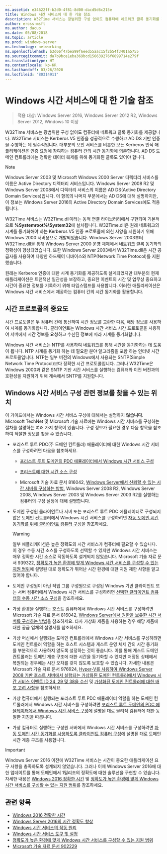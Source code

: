```yaml
---
ms.assetid: e34622ff-b2d0-4f81-8d00-dacd5d6c215e
title: Windows 시간 서비스에 대 한 기술 참조
description: W32Time 서비스는 광범위한 구성 없이도 컴퓨터에 네트워크 클록 동기화를 제공합니다. W32Time 서비스는 Kerberos V5 인증을 성공적으로 수행하고 AD DS 기반 인증을 수행하는 데 필수적입니다.
author: eross-msft
ms.author: dacuo
ms.date: 05/08/2018
ms.topic: article
ms.prod: windows-server
ms.technology: networking
ms.openlocfilehash: b3d66f47bea99f6eed55aac15f2b54f3401a5755
ms.sourcegitcommit: da7b9bce1eba369bcd156639276f6899714e279f
ms.translationtype: HT
ms.contentlocale: ko-KR
ms.lasthandoff: 03/26/2020
ms.locfileid: "80314911"
---
```

# <a name="windows-time-service-technical-reference"></a>Windows 시간 서비스에 대 한 기술 참조
>적용 대상: Windows Server 2016, Windows Server 2012 R2, Windows Server 2012, Windows 10 이상

W32Time 서비스는 광범위한 구성 없이도 컴퓨터에 네트워크 클록 동기화를 제공합니다. W32Time 서비스는 Kerberos V5 인증을 성공적으로 수행하고 AD DS 기반 인증을 수행하는 데 필수적입니다. 대부분의 보안 서비스를 비롯한 모든 Kerberos 인식 애플리케이션은 인증 요청에 참여하는 컴퓨터 간의 시간 동기화에 의존합니다. AD DS 도메인 컨트롤러에는 정확한 데이터 복제를 위해 동기화된 클록도 있어야 합니다.

> [!NOTE]  
> Windows Server 2003 및 Microsoft Windows 2000 Server 디렉터리 서비스를 이름은 Active Directory 디렉터리 서비스입니다. Windows Server 2008 R2 및 Windows Server 2008에서 디렉터리 서비스의 이름은 AD DS(Active Directory Domain Services)입니다. 이 항목의 나머지 부분에서는 AD DS에 대해 설명하지만, 이 정보는 Windows Server 2016의 Active Directory Domain Services에도 적용됩니다.

W32Time 서비스는 W32Time.dll이라는 동적 연결 라이브러리에서 구현되며 기본적으로 **%Systemroot%\System32**에 설치됩니다. W32Time.dll은 원래 네트워크의 시계를 동기화해야 하는 Kerberos V5 인증 프로토콜에 의한 사양을 지원하기 위해 Windows 2000 서버용으로 개발되었습니다. Windows Server 2003부터 W32Time.dll을 통해 Windows Server 2000 운영 체제에서 네트워크 클록 동기화의 정확성이 향상되었습니다. 또한 Windows Server 2003에서 W32Time.dll은 시간 공급자를 사용하여 다양한 하드웨어 디바이스와 NTP(Network Time Protocol)를 지원했습니다.

원래는 Kerberos 인증에 대한 시계 동기화를 제공하도록 설계되었지만 대부분의 현재 애플리케이션은 트랜잭션 일관성을 보장하고, 중요한 이벤트의 시간 및 업무상 중요하고 시간이 중요한 정보를 기록하기 위해 타임스탬프를 사용합니다.  이러한 애플리케이션은 Windows 시간 서비스에서 제공하는 컴퓨터 간의 시간 동기화를 활용합니다.

## <a name="importance-of-time-protocols"></a>시간 프로토콜의 중요도
시간 프로토콜은 두 컴퓨터 간에 통신하여 시간 정보를 교환한 다음, 해당 정보를 사용하여 시계를 동기화합니다. 클라이언트는 Windows 시간 서비스 시간 프로토콜을 사용하여 서버에서 시간 정보를 요청하고 수신된 정보에 따라 시계를 동기화합니다.
  
Windows 시간 서비스는 NTP를 사용하여 네트워크를 통해 시간을 동기화하는 데 도움이 됩니다. NTP 시계를 동기화 하는 데 필요한 분야 알고리즘을 포함 하는 인터넷 시간 프로토콜입니다. NTP는 일부 버전의 Windows에서 사용되는 SNTP(Simple Network Time Protocol)보다 정확한 시간 프로토콜입니다. 그러나 W32Time은 Windows 2000과 같은 SNTP 기반 시간 서비스를 실행하는 컴퓨터와 이전 버전과의 호환성을 지원하기 위해 계속해서 SNTP를 지원합니다.
## <a name="where-to-find-windows-time-service-configuration-related-information"></a>Windows 시간 서비스 구성 관련 정보를 찾을 수 있는 위치  
이 가이드에서는 Windows 시간 서비스 구성에 대해서는 설명하지 **않습니다**. Microsoft TechNet 및 Microsoft 기술 자료에는 Windows 시간 서비스를 구성하는 절차를 설명하는 여러 가지 항목이 있습니다. 구성 정보가 필요한 경우 다음 항목을 참조하여 적절한 정보를 찾을 수 있습니다.  
-   포리스트 루트 PDC(주 도메인 컨트롤러) 에뮬레이터에 대한 Windows 시간 서비스를 구성하려면 다음을 참조하세요.
  
    -   [포리스트 루트 도메인의 PDC 에뮬레이터에서 Windows 시간 서비스 구성](https://docs.microsoft.com/previous-versions/windows/it-pro/windows-server-2008-R2-and-2008/cc731191%28v=ws.10%29) 
  
    -   [포리스트에 대한 시간 소스 구성](https://docs.microsoft.com/previous-versions/windows/it-pro/windows-server-2008-r2-and-2008/cc794823%28v%3dws.10%29) 
  
    -   Microsoft 기술 자료 문서 816042, [Windows Server에서 신뢰할 수 있는 시간 서버를 구성하는 방법](https://go.microsoft.com/fwlink/?LinkID=60402), Windows Server 2008 R2, Windows Server 2008, Windows Server 2003 및 Windows Server 2003 R2를 실행하는 컴퓨터의 구성 설정에 대해 설명합니다.  
  
-   도메인 구성원 클라이언트나 서버 또는 포리스트 루트 PDC 에뮬레이터로 구성되지 않은 도메인 컨트롤러에서 Windows 시간 서비스를 구성하려면 [자동 도메인 시간 동기화를 위해 클라이언트 컴퓨터 구성](https://docs.microsoft.com/previous-versions/windows/it-pro/windows-server-2008-r2-and-2008/cc816884%28v%3dws.10%29)을 참조하세요.  
  
    > [!WARNING]  
    > 일부 애플리케이션은 높은 정확도의 시간 서비스가 컴퓨터에 필요할 수 있습니다. 이 경우 수동 시간 소스를 구성하도록 선택할 수 있지만 Windows 시간 서비스는 매우 정확한 시간 소스로 작동하도록 설계되지 않았습니다. Microsoft 기술 자료 문서 939322, [정확도가 높은 환경에 맞게 Windows 시간 서비스를 구성할 수 있는 지원 범위](support-boundary.md)에 설명된 대로 정확도가 뛰어난 시간 환경에 대한 지원 제한 사항을 알고 있어야 합니다.  
  
-   도메인 구성원이 아닌 작업 그룹 구성원으로 구성된 Windows 기반 클라이언트 또는 서버 컴퓨터에서 Windows 시간 서비스를 구성하려면 [선택한 클라이언트 컴퓨터의 수동 시간 소스 구성](https://docs.microsoft.com/previous-versions/windows/it-pro/windows-server-2008-r2-and-2008/cc816656%28v%3dws.10%29)을 참조하세요.  
  
-   가상 환경을 실행하는 호스트 컴퓨터에서 Windows 시간 서비스를 구성하려면 Microsoft 기술 자료 문서 816042, [Windows Server에서 권한을 보유한 시간 서버를 구성하는 방법](https://go.microsoft.com/fwlink/?LinkID=60402)을 참조하세요. 타사 가상화 제품을 사용하는 경우 해당 제품에 대한 공급 업체의 설명서를 참조하세요.  
  
-   가상 머신에서 실행되는 도메인 컨트롤러에서 Windows 시간 서비스를 구성하려면 도메인 컨트롤러 역할을 하는 호스트 시스템과 게스트 운영 체제 간의 시간 동기화를 부분적으로 사용하지 않도록 설정하는 것이 좋습니다. 이를 통해 게스트 도메인 컨트롤러는 도메인 계층 구조에 대한 시간을 동기화할 수 있지만 저장된 상태에서 복원되는 경우에는 시간 오차를 갖지 않도록 보호할 수 있습니다. 자세한 내용은 Microsoft 기술 자료 문서 976924, [Hyper-V를 사용하여 Windows Server 2008 기반 호스트 서버에서 실행되는 가상화된 도메인 컨트롤러에서 Windows 시간 서비스 이벤트 ID 24, 29 및 38을 수신](https://go.microsoft.com/fwlink/?LinkID=192236) 및 [가상화된 도메인 컨트롤러에 대한 배포 고려 사항](https://go.microsoft.com/fwlink/?LinkID=192235)을 참조하세요.  
  
-   가상 컴퓨터에서 실행되는 포리스트 루트 PDC 에뮬레이터 역할을 하는 도메인 컨트롤러에서 Windows 시간 서비스를 구성하려면 [포리스트 루트 도메인의 PDC 에뮬레이터에서 Windows 시간 서비스 구성](https://docs.microsoft.com/previous-versions/windows/it-pro/windows-server-2008-R2-and-2008/cc731191%28v=ws.10%29)에 설명된 대로 물리적 컴퓨터에 대한 동일한 지침을 따릅니다.  
  
-   가상 컴퓨터로 실행하는 구성원 서버에서 Windows 시간 서비스를 구성하려면 [자동 도메인 시간 동기화를 사용하도록 클라이언트 컴퓨터 구성](https://docs.microsoft.com/previous-versions/windows/it-pro/windows-server-2008-r2-and-2008/cc816884%28v%3dws.10%29)에 설명된 대로 도메인 시간 계층 구조를 사용합니다.


> [!IMPORTANT]  
> Windows Server 2016 이전에 W32Time 서비스는 시간이 중요한 애플리케이션 요구 사항을 충족하도록 설계되지 않았습니다.  그러나 이제 Windows Server 2016에 대한 업데이트를 통해 도메인에서 1밀리초의 정확도에 대한 솔루션을 구현할 수 있습니다.  자세한 내용은 [Windows 2016 정확한 시간](accurate-time.md) 및 [정확도가 높은 환경에 맞게 Windows 시간 서비스를 구성할 수 있는 지원 범위](support-boundary.md)를 참조하세요.

## <a name="related-topics"></a>관련 항목
- [Windows 2016 정확한 시간](accurate-time.md)
- [Windows Server 2016의 시간 정확도 향상](windows-server-2016-improvements.md)  
- [Windows 시간 서비스의 작동 원리](How-the-Windows-Time-Service-Works.md)  
- [Windows 시간 서비스 도구 및 설정](Windows-Time-Service-Tools-and-Settings.md)  
- [정확도가 높은 환경에 맞게 Windows 시간 서비스를 구성할 수 있는 지원 범위](support-boundary.md)
- [Microsoft 기술 자료 문서 902229](https://go.microsoft.com/fwlink/?LinkId=186066)

